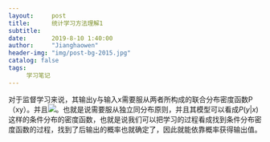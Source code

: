 ```yaml
---
layout:     post
title:      统计学习方法理解1
subtitle:   
date:       2019-8-10 1:40:00
author:     "Jianghaowen"
header-img: "img/post-bg-2015.jpg"
catalog: false
tags:
     学习笔记
---
```

   对于监督学习来说，其输出y与输入x需要服从两者所构成的联合分布密度函数P（xy）。并且<img src="http://chart.googleapis.com/chart?cht=tx&chl=\begin{equation}p(xy)=p(x)*p(y)\end{equation}" style="border:none;">。也就是说需要服从独立同分布原则，并且其模型可以看成$P(y|x)$这样的条件分布的密度函数，也就是说我们可以把学习的过程看成找到条件分布密度函数的过程，找到了后输出的概率也就确定了，因此就能依靠概率获得输出值。 

